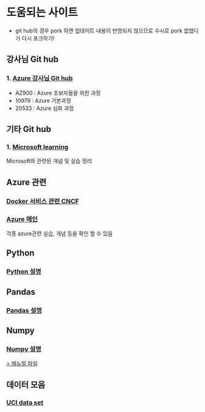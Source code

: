 # 도움되는 사이트

* git hub의 경우 pork 하면 업데이트 내용이 반영되지 않으므로 수시로 pork 없앴다가 다시 포크하기!

  

## 강사님 Git hub

### 1. [Azure 강사님 Git hub](https://github.com/kite01)

* AZ900 : Azure 초보자들을 위한 과정
* 10979 : Azure 기본과정
* 20533 : Azure 심화 과정



## 기타 Git hub

### 1. [Microsoft learning](https://github.com/microsoftlearning)

Microsoft와 관련된 개념 및 실습 정리



## Azure 관련

### [Docker 서비스 관련 CNCF](https://l.cncf.io)

### [Azure 메인](https://azure.microsoft.com/ko-kr/)

각종 azure관련 실습, 개념 등을 확인 할 수 있음



## Python

### [Python 설명](https://docs.python.org/3/)



## Pandas

### [Pandas  설명](https://padnas.pydata.org)



## Numpy

### [Numpy 설명](https:numpy.org)

[> 메뉴얼 파일](https://numpy.org/doc/)



## 데이터 모음

### [UCI data set](https://archive.ics.uci.edu/ml/datasets.php)